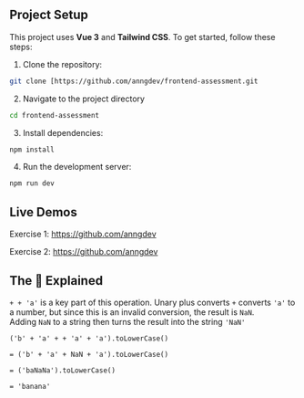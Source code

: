 Project Setup
---
This project uses **Vue 3** and **Tailwind CSS**. To get started, follow these steps:
1. Clone the repository:
```bash
git clone [https://github.com/anngdev/frontend-assessment.git
```
2. Navigate to the project directory
```bash
cd frontend-assessment
```
3. Install dependencies:
```bash
npm install
```
4. Run the development server:
```bash
npm run dev
```

Live Demos
---
Exercise 1: https://github.com/anngdev

Exercise 2: https://github.com/anngdev


The 🍌 Explained
---
`+ + 'a'` is a key part of this operation. Unary plus converts `+` converts `'a'` to a number, but since this is an invalid conversion, the result is `NaN`. Adding `NaN` to a string then turns the result into the string `'NaN'`

`('b' + 'a' + + 'a' + 'a').toLowerCase()`

`= ('b' + 'a' + NaN + 'a').toLowerCase()`

`= ('baNaNa').toLowerCase()`

`= 'banana'`